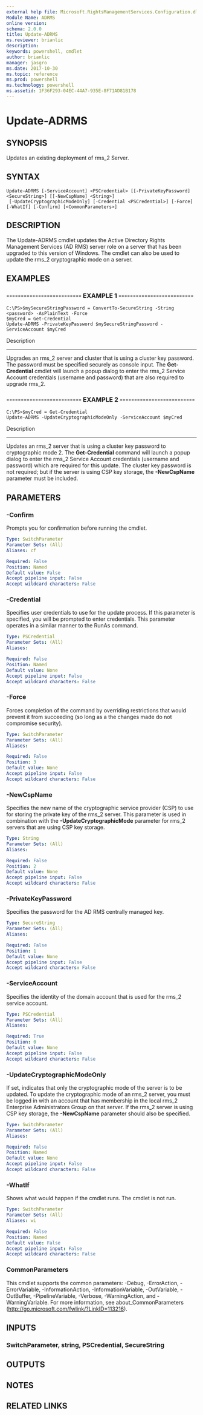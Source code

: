 ```yaml
---
external help file: Microsoft.RightsManagementServices.Configuration.dll-Help.xml
Module Name: ADRMS
online version: 
schema: 2.0.0
title: Update-ADRMS
ms.reviewer: brianlic
description: 
keywords: powershell, cmdlet
author: brianlic
manager: jasgro
ms.date: 2017-10-30
ms.topic: reference
ms.prod: powershell
ms.technology: powershell
ms.assetid: 1F36F293-04EC-44A7-935E-8F71AD81B178
---
```


# Update-ADRMS

## SYNOPSIS
Updates an existing deployment of rms_2 Server.

## SYNTAX

```
Update-ADRMS [-ServiceAccount] <PSCredential> [[-PrivateKeyPassword] <SecureString>] [[-NewCspName] <String>]
 [-UpdateCryptographicModeOnly] [-Credential <PSCredential>] [-Force] [-WhatIf] [-Confirm] [<CommonParameters>]
```

## DESCRIPTION
The Update-ADRMS cmdlet updates the Active Directory Rights Management Services (AD RMS) server role on a server that has been upgraded to this version of Windows.
The cmdlet can also be used to update the rms_2 cryptographic mode on a server.

## EXAMPLES

### -------------------------- EXAMPLE 1 --------------------------
```
C:\PS>$mySecureStringPassword = ConvertTo-SecureString -String <password> -AsPlainText -Force
$myCred = Get-Credential
Update-ADRMS -PrivateKeyPassword $mySecureStringPassword -ServiceAccount $myCred
```

Description

-----------

Upgrades an rms_2 server and cluster that is using a cluster key password.
The password must be specified securely as console input.
The **Get-Credential** cmdlet will launch a popup dialog to enter the rms_2 Service Account credentials (username and password) that are also required to upgrade rms_2.

### -------------------------- EXAMPLE 2 --------------------------
```
C:\PS>$myCred = Get-Credential
Update-ADRMS -UpdateCryptographicModeOnly -ServiceAccount $myCred
```

Description

-----------

Updates an rms_2 server that is using a cluster key password to cryptographic mode 2.
The **Get-Credential** command will launch a popup dialog to enter the rms_2 Service Account credentials (username and password) which are required for this update.
The cluster key password is not required; but if the server is using CSP key storage, the **-NewCspName** parameter must be included.

## PARAMETERS

### -Confirm
Prompts you for confirmation before running the cmdlet.

```yaml
Type: SwitchParameter
Parameter Sets: (All)
Aliases: cf

Required: False
Position: Named
Default value: False
Accept pipeline input: False
Accept wildcard characters: False
```

### -Credential
Specifies user credentials to use for the update process.
If this parameter is specified, you will be prompted to enter credentials.
This parameter operates in a similar manner to the RunAs command.

```yaml
Type: PSCredential
Parameter Sets: (All)
Aliases: 

Required: False
Position: Named
Default value: None
Accept pipeline input: False
Accept wildcard characters: False
```

### -Force
Forces completion of the command by overriding restrictions that would prevent it from succeeding (so long as a the changes made do not compromise security).

```yaml
Type: SwitchParameter
Parameter Sets: (All)
Aliases: 

Required: False
Position: 3
Default value: None
Accept pipeline input: False
Accept wildcard characters: False
```

### -NewCspName
Specifies the new name of the cryptographic service provider (CSP) to use for storing the private key of the rms_2 server.
This parameter is used in combination with the **-UpdateCryptographicMode** parameter for rms_2 servers that are using CSP key storage.

```yaml
Type: String
Parameter Sets: (All)
Aliases: 

Required: False
Position: 2
Default value: None
Accept pipeline input: False
Accept wildcard characters: False
```

### -PrivateKeyPassword
Specifies the password for the AD RMS centrally managed key.

```yaml
Type: SecureString
Parameter Sets: (All)
Aliases: 

Required: False
Position: 1
Default value: None
Accept pipeline input: False
Accept wildcard characters: False
```

### -ServiceAccount
Specifies the identity of the domain account that is used for the rms_2 service account.

```yaml
Type: PSCredential
Parameter Sets: (All)
Aliases: 

Required: True
Position: 0
Default value: None
Accept pipeline input: False
Accept wildcard characters: False
```

### -UpdateCryptographicModeOnly
If set, indicates that only the cryptographic mode of the server is to be updated.
To update the cryptographic mode of an rms_2 server, you must be logged in with an account that has membership in the local rms_2 Enterprise Administrators Group on that server.
If the rms_2 server is using CSP key storage, the **-NewCspName** parameter should also be specified.

```yaml
Type: SwitchParameter
Parameter Sets: (All)
Aliases: 

Required: False
Position: Named
Default value: None
Accept pipeline input: False
Accept wildcard characters: False
```

### -WhatIf
Shows what would happen if the cmdlet runs.
The cmdlet is not run.

```yaml
Type: SwitchParameter
Parameter Sets: (All)
Aliases: wi

Required: False
Position: Named
Default value: False
Accept pipeline input: False
Accept wildcard characters: False
```

### CommonParameters
This cmdlet supports the common parameters: -Debug, -ErrorAction, -ErrorVariable, -InformationAction, -InformationVariable, -OutVariable, -OutBuffer, -PipelineVariable, -Verbose, -WarningAction, and -WarningVariable. For more information, see about_CommonParameters (http://go.microsoft.com/fwlink/?LinkID=113216).

## INPUTS

### SwitchParameter, string, PSCredential, SecureString

## OUTPUTS

## NOTES

## RELATED LINKS

